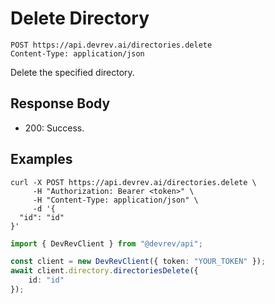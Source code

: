 # Delete Directory

```http
POST https://api.devrev.ai/directories.delete
Content-Type: application/json
```

Delete the specified directory.



## Response Body

- 200: Success.

## Examples

```shell
curl -X POST https://api.devrev.ai/directories.delete \
     -H "Authorization: Bearer <token>" \
     -H "Content-Type: application/json" \
     -d '{
  "id": "id"
}'
```

```typescript
import { DevRevClient } from "@devrev/api";

const client = new DevRevClient({ token: "YOUR_TOKEN" });
await client.directory.directoriesDelete({
    id: "id"
});

```